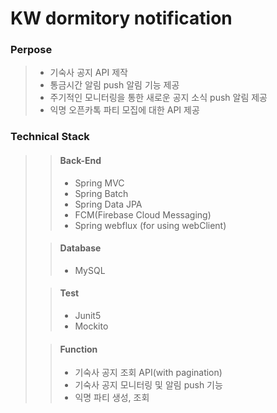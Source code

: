 # KW dormitory notification
### Perpose
> - 기숙사 공지 API 제작
> - 통금시간 알림 push 알림 기능 제공
> - 주기적인 모니터링을 통한 새로운 공지 소식 push 알림 제공
> - 익명 오픈카톡 파티 모집에 대한 API 제공


### Technical Stack
> > #### Back-End
> > - Spring MVC
> > - Spring Batch
> > - Spring Data JPA
> > - FCM(Firebase Cloud Messaging)
> > - Spring webflux (for using webClient)
> 
> > #### Database
> > - MySQL
> 
> > #### Test
> > - Junit5
> > - Mockito
> 
> > #### Function
> > - 기숙사 공지 조회 API(with pagination)
> > - 기숙사 공지 모니터링 및 알림 push 기능
> > - 익명 파티 생성, 조회
